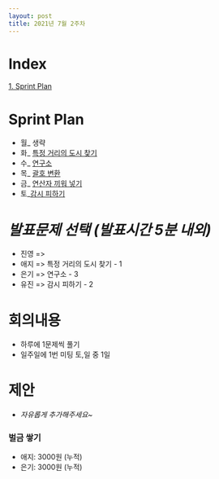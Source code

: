 ```yaml
---
layout: post
title: 2021년 7월 2주차
---
```


# Index

[1. Sprint Plan](#Sprint-Plan)



# Sprint Plan

- 월_ 생략
- 화_ [특정 거리의 도시 찾기](https://www.acmicpc.net/problem/18352)
- 수_ [연구소](https://www.acmicpc.net/problem/14502) 
- 목_ [괄호 변환](https://programmers.co.kr/learn/courses/30/lessons/60058) 
- 금_ [연산자 끼워 넣기](https://www.acmicpc.net/problem/14888)
- 토_[감시 피하기](https://www.acmicpc.net/problem/18428)



# _발표문제 선택 (발표시간 5분 내외)_

- 진영 =>  
- 애지 => 특정 거리의 도시 찾기 - 1
- 은기 => 연구소 - 3
- 유진 => 감시 피하기 - 2



# 회의내용

- 하루에 1문제씩 풀기
- 일주일에 1번 미팅 토,일 중 1일



# 제안

- _자유롭게 추가해주세요~_



### 벌금 쌓기

- 애지: 3000원 (누적)
- 은기: 3000원 (누적)
